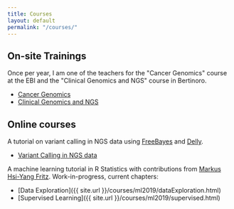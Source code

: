 ```yaml
---
title: Courses
layout: default
permalink: "/courses/"
---
```


## On-site Trainings

Once per year, I am one of the teachers for the "Cancer Genomics" course at the EBI and the "Clinical Genomics and NGS" course in Bertinoro.

* [Cancer Genomics](https://www.ebi.ac.uk/training/events/2019/cancer-genomics-4)
* [Clinical Genomics and NGS](http://ceub.it/events/event/clinical-genomics-and-ngs-3/)

## Online courses

A tutorial on variant calling in NGS data using [FreeBayes](https://github.com/ekg/freebayes) and [Delly](https://github.com/dellytools/delly).

* [Variant Calling in NGS data](https://tobiasrausch.gitbooks.io/variant-calling/content/)

A machine learning tutorial in R Statistics with contributions from [Markus Hsi-Yang Fritz](https://github.com/mhyfritz).
Work-in-progress, current chapters:

* [Data Exploration]({{ site.url }}/courses/ml2019/dataExploration.html)
* [Supervised Learning]({{ site.url }}/courses/ml2019/supervised.html)

